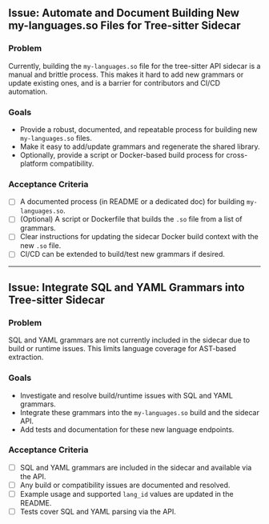 ## Issue: Automate and Document Building New my-languages.so Files for Tree-sitter Sidecar

### Problem
Currently, building the `my-languages.so` file for the tree-sitter API sidecar is a manual and brittle process. This makes it hard to add new grammars or update existing ones, and is a barrier for contributors and CI/CD automation.

### Goals
- Provide a robust, documented, and repeatable process for building new `my-languages.so` files.
- Make it easy to add/update grammars and regenerate the shared library.
- Optionally, provide a script or Docker-based build process for cross-platform compatibility.

### Acceptance Criteria
- [ ] A documented process (in README or a dedicated doc) for building `my-languages.so`.
- [ ] (Optional) A script or Dockerfile that builds the `.so` file from a list of grammars.
- [ ] Clear instructions for updating the sidecar Docker build context with the new `.so` file.
- [ ] CI/CD can be extended to build/test new grammars if desired.

---

## Issue: Integrate SQL and YAML Grammars into Tree-sitter Sidecar

### Problem
SQL and YAML grammars are not currently included in the sidecar due to build or runtime issues. This limits language coverage for AST-based extraction.

### Goals
- Investigate and resolve build/runtime issues with SQL and YAML grammars.
- Integrate these grammars into the `my-languages.so` build and the sidecar API.
- Add tests and documentation for these new language endpoints.

### Acceptance Criteria
- [ ] SQL and YAML grammars are included in the sidecar and available via the API.
- [ ] Any build or compatibility issues are documented and resolved.
- [ ] Example usage and supported `lang_id` values are updated in the README.
- [ ] Tests cover SQL and YAML parsing via the API.
